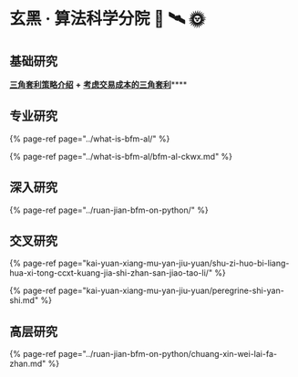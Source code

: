 # 玄黑 · 算法科学分院 🔭 🛰️ 🌞

## 基础研究

[**三角套利策略介绍**](https://mp.weixin.qq.com/s/G5t7TyIyrH40Kl55feTDIw) **+** [**考虑交易成本的三角套利**](https://www.jianshu.com/p/e50a52312a47)\*\*\*\*

## 专业研究

{% page-ref page="../what-is-bfm-al/" %}

{% page-ref page="../what-is-bfm-al/bfm-al-ckwx.md" %}

## 深入研究

{% page-ref page="../ruan-jian-bfm-on-python/" %}

## 交叉研究

{% page-ref page="kai-yuan-xiang-mu-yan-jiu-yuan/shu-zi-huo-bi-liang-hua-xi-tong-ccxt-kuang-jia-shi-zhan-san-jiao-tao-li/" %}

{% page-ref page="kai-yuan-xiang-mu-yan-jiu-yuan/peregrine-shi-yan-shi.md" %}

## 高层研究

{% page-ref page="../ruan-jian-bfm-on-python/chuang-xin-wei-lai-fa-zhan.md" %}

